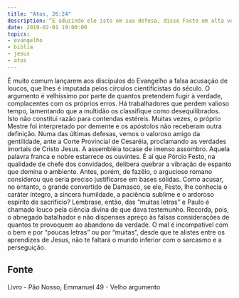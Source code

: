 ```yaml
---
title: "Atos, 26:24"
description: “E aduzindo ele isto em sua defesa, disse Fasto em alta voz: – Estás louco, Paulo; as muitas letras te fazem delirar.”
date: 2019-02-01 19:00:00
topics: 
- evangelho
- biblia
- jesus
- atos
---
```


É muito comum lançarem aos discípulos do Evangelho a falsa acusação de
loucos, que lhes é imputada pelos círculos cientificistas do século.
O argumento é velhíssimo por parte de quantos pretendem fugir à verdade,
complacentes com os próprios erros.
Há trabalhadores que perdem valioso tempo, lamentando que a multidão os
classifique como desequilibrados. Isto não constitui razão para contendas estéreis.
Muitas vezes, o próprio Mestre foi interpretado por demente e os apóstolos
não receberam outra definição.
Numa das últimas defesas, vemos o valoroso amigo da gentilidade, ante a
Corte Provincial de Cesaréia, proclamando as verdades imortais de Cristo Jesus. A
assembléia toca­se de imenso assombro. Aquela palavra franca e nobre estarrece os
ouvintes. É aí que Pórcio Festo, na qualidade de chefe dos convidados, delibera
quebrar a vibração de espanto que domina o ambiente. Antes, porém, de fazê­lo, o
argucioso romano considerou que seria preciso justificar­se em bases sólidas. Como
acusar, no entanto, o grande convertido de Damasco, se ele, Festo, lhe conhecia o
caráter íntegro, a sincera humildade, a paciência sublime e o ardoroso espírito de
sacrifício? Lembra­se, então, das “muitas letras” e Paulo é chamado louco pela
ciência divina de que dava testemunho.
Recorda, pois, o abnegado batalhador e não dispenses apreço às falsas
considerações de quantos te provoquem ao abandono da verdade. O mal é
incompatível com o bem e por “poucas letras” ou por “muitas”, desde que te alistes
entre os aprendizes de Jesus, não te faltará o mundo inferior com o sarcasmo e a
perseguição.




## Fonte
Livro - Pão Nosso, Emmanuel
49 - Velho argumento
